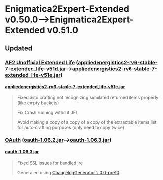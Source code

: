 # Enigmatica2Expert-Extended v0.50.0⟶Enigmatica2Expert-Extended v0.51.0


## Updated

### [AE2 Unofficial Extended Life](https://www.curseforge.com/minecraft/mc-mods/ae2-extended-life) ([appliedenergistics2-rv6-stable-7-extended_life-v51d.jar](https://www.curseforge.com/minecraft/mc-mods/ae2-extended-life/files/3687535)⟶[appliedenergistics2-rv6-stable-7-extended_life-v51e.jar](https://www.curseforge.com/minecraft/mc-mods/ae2-extended-life/files/3695079))

#### [appliedenergistics2-rv6-stable-7-extended_life-v51e.jar](https://www.curseforge.com/minecraft/mc-mods/ae2-extended-life/files/3695079)
  > 
  > Fixed auto crafting not recognizing simulated returned items properly (like empty buckets)
  > 
  > Fix Crash running without JEI
  > 
  > Avoid making a copy of a copy of a copy of the extractable items list for auto-crafting purposes (only need to copy twice)
  > 
### [OAuth](https://www.curseforge.com/minecraft/mc-mods/oauth) ([oauth-1.06.2.jar](https://www.curseforge.com/minecraft/mc-mods/oauth/files/3539591)⟶[oauth-1.06.3.jar](https://www.curseforge.com/minecraft/mc-mods/oauth/files/3694373))

#### [oauth-1.06.3.jar](https://www.curseforge.com/minecraft/mc-mods/oauth/files/3694373)
  > 
  > Fixed SSL issues for bundled jre
  > 
  > Generated using [ChangelogGenerator 2.0.0-pre10](https://github.com/TheRandomLabs/ChangelogGenerator).
  > 
